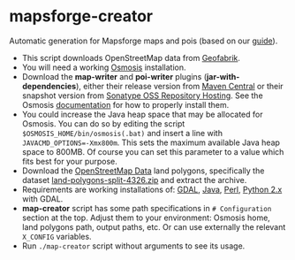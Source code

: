 # mapsforge-creator
Automatic generation for Mapsforge maps and pois (based on our [guide](https://github.com/mapsforge/mapsforge/blob/master/docs/MapCreation.md)).

- This script downloads OpenStreetMap data from [Geofabrik](http://download.geofabrik.de/).
- You will need a working [Osmosis](http://wiki.openstreetmap.org/wiki/Osmosis) installation.
- Download the **map-writer** and **poi-writer** plugins (**jar-with-dependencies**), either their release version from [Maven Central](http://search.maven.org/#search%7Cga%7C1%7Cg%3A%22org.mapsforge%22) or their snapshot version from [Sonatype OSS Repository Hosting](https://oss.sonatype.org/content/repositories/snapshots/org/mapsforge/). See the Osmosis [documentation](http://wiki.openstreetmap.org/wiki/Osmosis/Detailed_Usage#Plugin_Tasks) for how to properly install them.
- You could increase the Java heap space that may be allocated for Osmosis. You can do so by editing the script `$OSMOSIS_HOME/bin/osmosis(.bat)` and insert a line with `JAVACMD_OPTIONS=-Xmx800m`. This sets the maximum available Java heap space to 800MB. Of course you can set this parameter to a value which fits best for your purpose.
- Download the [OpenStreetMap Data](http://openstreetmapdata.com/) land polygons, specifically the dataset [land-polygons-split-4326.zip](http://data.openstreetmapdata.com/land-polygons-split-4326.zip) and extract the archive.
- Requirements are working installations of: [GDAL](http://gdal.org/), [Java](https://www.java.com/), [Perl](https://www.perl.org/), [Python 2.x](https://www.python.org/) with GDAL.
- **map-creator** script has some path specifications in `# Configuration` section at the top. Adjust them to your environment: Osmosis home, land polygons path, output paths, etc. Or can use externally the relevant `X_CONFIG` variables.
- Run `./map-creator` script without arguments to see its usage.
